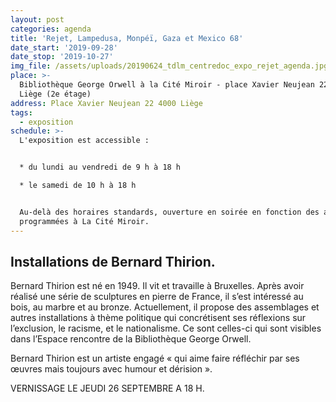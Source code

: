 ```yaml
---
layout: post
categories: agenda
title: 'Rejet, Lampedusa, Monpéï, Gaza et Mexico 68'
date_start: '2019-09-28'
date_stop: '2019-10-27'
img_file: /assets/uploads/20190624_tdlm_centredoc_expo_rejet_agenda.jpg
place: >-
  Bibliothèque George Orwell à la Cité Miroir - place Xavier Neujean 22, 4000
  Liège (2e étage)
address: Place Xavier Neujean 22 4000 Liège
tags:
  - exposition
schedule: >-
  L'exposition est accessible :


  * du lundi au vendredi de 9 h à 18 h

  * le samedi de 10 h à 18 h


  Au-delà des horaires standards, ouverture en soirée en fonction des activités
  programmées à La Cité Miroir.
---
```

## Installations de Bernard Thirion.

Bernard Thirion est né en 1949. Il vit et travaille à Bruxelles. Après avoir réalisé une série de sculptures en pierre de France, il s’est intéressé au bois, au marbre et au bronze. Actuellement, il propose des assemblages et autres installations à thème politique qui concrétisent ses réflexions sur l’exclusion, le racisme, et le nationalisme. Ce sont celles-ci qui sont visibles dans l’Espace rencontre de la Bibliothèque George Orwell.

Bernard Thirion est un artiste engagé « qui aime faire réfléchir par ses œuvres mais toujours avec humour et dérision ».

VERNISSAGE LE JEUDI 26 SEPTEMBRE A 18 H.
